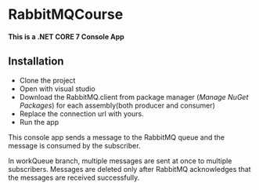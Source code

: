 # RabbitMQCourse

#### This is a .NET CORE 7 Console App

## Installation
 - Clone the project
 - Open with visual studio 
 - Download the RabbitMQ.client from package manager (*Manage NuGet Packages*) for each assembly(both producer and consumer)
 - Replace the connection url with yours.
 - Run the app

This console app sends a message to the RabbitMQ queue and the message is consumed by the subscriber. 

In workQueue branch, multiple messages are sent at once to multiple subscribers. Messages are deleted only after RabbitMQ acknowledges that the messages are received successfully.
